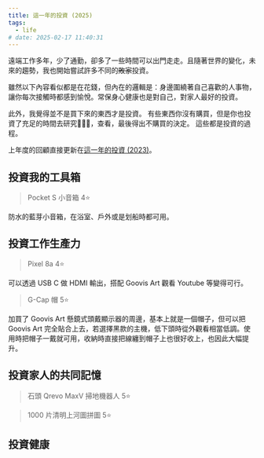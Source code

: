 ```yaml
---
title: 這一年的投資 (2025)
tags:
  - life
# date: 2025-02-17 11:40:31
---
```


遠端工作多年，少了通勤，卻多了一些時間可以出門走走。且隨著世界的變化，未來的趨勢，我也開始嘗試許多不同的~~敗家~~投資。

雖然以下內容看似都是在花錢，但內在的邏輯是：身邊圍繞著自己喜歡的人事物，讓你每次接觸時都感到愉悅。常保身心健康也是對自己，對家人最好的投資。

此外，我覺得並不是買下來的東西才是投資。
有些東西你沒有購買，但是你也投資了充足的時間去研究，查看，最後得出不購買的決定。
這些都是投資的過程。

上年度的回顧直接更新在[這一年的投資 (2023)](life/my-investment-2023.md)。

<!-- truncate -->

## 投資我的工具箱

> Pocket S 小音箱 4⭐

防水的藍芽小音箱，在浴室、戶外或是划船時都可用。

## 投資工作生產力

> Pixel 8a 4⭐

可以透過 USB C 做 HDMI 輸出，搭配 Goovis Art 觀看 Youtube 等變得可行。

> G-Cap 帽 5⭐

加買了 Goovis Art 懸鏡式頭戴顯示器的周邊，基本上就是一個帽子，但可以把 Goovis Art 完全貼合上去，若選擇黑款的主機，低下頭時從外觀看相當低調。使用時把帽子一戴就可用，收納時直接把線纏到帽子上也很好收上，也因此大幅提升。

## 投資家人的共同記憶

> 石頭 Qrevo MaxV 掃地機器人 5⭐

> 1000 片清明上河圖拼圖 5⭐


## 投資健康
